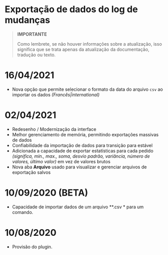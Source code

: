 # Exportação de dados do log de mudanças

>**IMPORTANTE**
>
>Como lembrete, se não houver informações sobre a atualização, isso significa que se trata apenas da atualização da documentação, tradução ou texto.

# 16/04/2021

- Nova opção que permite selecionar o formato da data do arquivo `csv` ao importar os dados *(Francês\|international)*

# 02/04/2021

- Redesenho / Modernização da interface
- Melhor gerenciamento de memória, permitindo exportações massivas de dados
- Confiabilidade da importação de dados para transição para estável
- Adicionada a capacidade de exportar estatísticas para cada pedido *(significa, min., max., soma, desvio padrão, variância, número de valores, último valor)* em vez de valores brutos
- Nova aba **Arquivo** usado para visualizar e gerenciar arquivos de exportação salvos

# 10/09/2020 (BETA)

- Capacidade de importar dados de um arquivo *\*.csv * para um comando.

# 10/08/2020

- Provisão do plugin.
